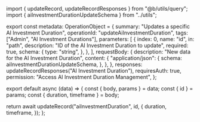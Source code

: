 import { updateRecord, updateRecordResponses } from "@b/utils/query";
import { aiInvestmentDurationUpdateSchema } from "../utils";

export const metadata: OperationObject = {
  summary: "Updates a specific AI Investment Duration",
  operationId: "updateAiInvestmentDuration",
  tags: ["Admin", "AI Investment Durations"],
  parameters: [
    {
      index: 0,
      name: "id",
      in: "path",
      description: "ID of the AI Investment Duration to update",
      required: true,
      schema: {
        type: "string",
      },
    },
  ],
  requestBody: {
    description: "New data for the AI Investment Duration",
    content: {
      "application/json": {
        schema: aiInvestmentDurationUpdateSchema,
      },
    },
  },
  responses: updateRecordResponses("AI Investment Duration"),
  requiresAuth: true,
  permission: "Access AI Investment Duration Management",
};

export default async (data) => {
  const { body, params } = data;
  const { id } = params;
  const { duration, timeframe } = body;

  return await updateRecord("aiInvestmentDuration", id, {
    duration,
    timeframe,
  });
};
